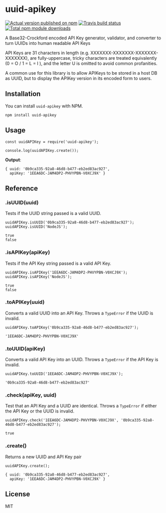 # uuid-apikey

[![Actual version published on npm](http://img.shields.io/npm/v/uuid-apikey.svg)](https://www.npmjs.org/package/unit.js)
[![Travis build status](https://travis-ci.org/chronosis/uuid-apikey.svg)](https://www.npmjs.org/package/unit.js)
[![Total npm module downloads](http://img.shields.io/npm/dt/uuid-apikey.svg)](https://www.npmjs.org/package/unit.js)

A Base32-Crockford encoded API Key generator, validator, and converter to turn UUIDs into human readable API Keys

API Keys are 31 characters in length (e.g. XXXXXXX-XXXXXXX-XXXXXXX-XXXXXXX), are fully-uppercase, tricky characters are treated equivalently (0 = O / 1 = L = I ), and the letter U is omitted to avoid common profanities.

A common use for this library is to allow APIKeys to be stored in a host DB as UUID, but to display the APIKey version in its encoded form to users.

## Installation
You can install `uuid-apikey` with NPM.
```shell
npm install uuid-apikey
```
## Usage
```es2016
const uuidAPIKey = require('uuid-apikey');

console.log(uuidAPIKey.create());
```
**Output**:
```
{ uuid: '0b9ca335-92a8-46d8-b477-eb2ed83ac927',
  apiKey: '1EEA6DC-JAM4DP2-PHVYPBN-V0XCJ9X' }
```

## Reference

### .isUUID(uuid)
Tests if the UUID string passed is a valid UUID.
```es2016
uuidAPIKey.isUUID('0b9ca335-92a8-46d8-b477-eb2ed83ac927');
uuidAPIKey.isUUID('NodeJS');
```
```
true
false
```

### .isAPIKey(apiKey)
Tests if the API Key string passed is a valid API Key.
```es2016
uuidAPIKey.isAPIKey('1EEA6DC-JAM4DP2-PHVYPBN-V0XCJ9X');
uuidAPIKey.isAPIKey('NodeJS');
```
```
true
false
```

### .toAPIKey(uuid)
Converts a valid UUID into an API Key. Throws a `TypeError` if the UUID is invalid.
```es2016
uuidAPIKey.toAPIKey('0b9ca335-92a8-46d8-b477-eb2ed83ac927');
```
```
'1EEA6DC-JAM4DP2-PHVYPBN-V0XCJ9X'
```

### .toUUID(apiKey)
Converts a valid API Key into an UUID. Throws a `TypeError` if the API Key is invalid.
```es2016
uuidAPIKey.toUUID('1EEA6DC-JAM4DP2-PHVYPBN-V0XCJ9X');
```
```
'0b9ca335-92a8-46d8-b477-eb2ed83ac927'
```

### .check(apiKey, uuid)
Test that an API Key and a UUID are identical. Throws a `TypeError` if either the API Key or the UUID is invalid.
```es2016
uuidAPIKey.check('1EEA6DC-JAM4DP2-PHVYPBN-V0XCJ9X', '0b9ca335-92a8-46d8-b477-eb2ed83ac927');
```
```
true
```

### .create()
Returns a new UUID and API Key pair
```es2016
uuidAPIKey.create();
```
```
{ uuid: '0b9ca335-92a8-46d8-b477-eb2ed83ac927',
  apiKey: '1EEA6DC-JAM4DP2-PHVYPBN-V0XCJ9X' }
```

## License
MIT
